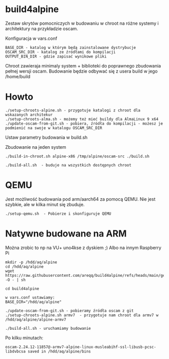 # build4alpine

Zestaw skrytów pomocniczych w budowaniu w chroot na różne systemy i architektury na przykładzie oscam.

Konfiguracja w vars.conf
```
BASE_DIR - katalog w którym będą zainstalowane dystrybucje
OSCAM_SRC_DIR - katalog ze źródłami do kompilacji
OUTPUT_BIN_DIR - gdzie zapisać wynikowe pliki
```

Chroot zawieraja minimaly system + biblioteki do poprawnego zbudowania pełnej wersji oscam.
Budowanie będzie odbywać się z usera build w jego /home/build

# Howto
```
./setup-chroots-alpine.sh - przygotuje katalogi z chroot dla wskazanych architekur
./setup-chroots-alma.sh - możemy też mieć buildy dla AlmaLinux 9 x64
./update-oscam-from-git.sh - pobiera, źródła do kompilacji - możesz je podmienić na swoje w katalogu OSCAM_SRC_DIR
```
Ustaw parametry budowania w build.sh

Zbudowanie na jeden system
```
./build-in-chroot.sh alpine-x86 /tmp/alpine/oscam-src ./build.sh

./build-all.sh  - buduje na wszystkich dostępnych chroot
```

# QEMU

Jest możliwość budowania pod arm/aarch64 za pomocą QEMU. Nie jest szybkie, ale w kilka minut się zbuduje.
```
./setup-qemu.sh  - Pobierze i skonfiguruje QEMU
```
# Natywne budowane na ARM

Można zrobic to np na VU+ uno4kse z dyskiem ;) Albo na innym Raspberry Pi
```
mkdir -p /hdd/aq/alpine
cd /hdd/aq/alpine
wget https://raw.githubusercontent.com/areqq/build4alpine/refs/heads/main/get.sh -O - | sh

cd build4alpine

w vars.conf ustawiamy:
BASE_DIR="/hdd/aq/alpine"

./update-oscam-from-git.sh - pobieramy źródła oscam z git
./setup-chroots-alpine.sh armv7  - przygotuje nam chroot dla armv7 w /hdd/aq/alpine/alpine-armv7

./build-all.sh - uruchamiamy budowanie
```

Po kilku minutach:
```
oscam-2.24.12-11857@-armv7-alpine-linux-musleabihf-ssl-libusb-pcsc-libdvbcsa saved in /hdd/aq/alpine/bins
```
